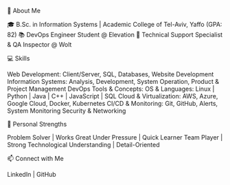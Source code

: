 👋 About Me

🎓 B.Sc. in Information Systems | Academic College of Tel-Aviv, Yaffo (GPA: 82)
📚 DevOps Engineer Student @ Elevation
💼 Technical Support Specialist & QA Inspector @ Wolt


💻 Skills

Web Development: Client/Server, SQL, Databases, Website Development
Information Systems: Analysis, Development, System Operation, Product & Project Management
DevOps Tools & Concepts:
OS & Languages: Linux | Python | Java | C++ | JavaScript | SQL
Cloud & Virtualization: AWS, Azure, Google Cloud, Docker, Kubernetes
CI/CD & Monitoring: Git, GitHub, Alerts, System Monitoring
Security & Networking


🚀 Personal Strengths

Problem Solver | Works Great Under Pressure | Quick Learner
Team Player | Strong Technological Understanding | Detail-Oriented


📫 Connect with Me

LinkedIn | GitHub

